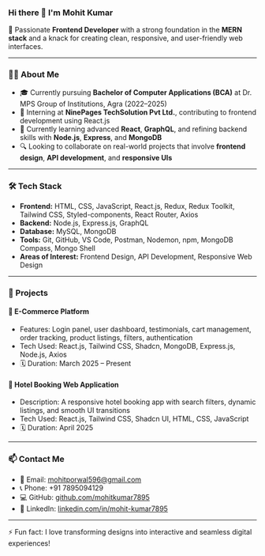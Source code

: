 ### Hi there 👋 I'm Mohit Kumar

🚀 Passionate **Frontend Developer** with a strong foundation in the **MERN stack** and a knack for creating clean, responsive, and user-friendly web interfaces.

---

### 👨‍💻 About Me

- 🎓 Currently pursuing **Bachelor of Computer Applications (BCA)** at Dr. MPS Group of Institutions, Agra (2022–2025)
- 💼 Interning at **NinePages TechSolution Pvt Ltd.**, contributing to frontend development using React.js
- 🌱 Currently learning advanced **React**, **GraphQL**, and refining backend skills with **Node.js**, **Express**, and **MongoDB**
- 🔍 Looking to collaborate on real-world projects that involve **frontend design**, **API development**, and **responsive UIs**

---

### 🛠️ Tech Stack

- **Frontend:** HTML, CSS, JavaScript, React.js, Redux, Redux Toolkit, Tailwind CSS, Styled-components, React Router, Axios
- **Backend:** Node.js, Express.js, GraphQL
- **Database:** MySQL, MongoDB
- **Tools:** Git, GitHub, VS Code, Postman, Nodemon, npm, MongoDB Compass, Mongo Shell
- **Areas of Interest:** Frontend Design, API Development, Responsive Web Design

---

### 💼 Projects

#### 🛒 E-Commerce Platform
- Features: Login panel, user dashboard, testimonials, cart management, order tracking, product listings, filters, authentication
- Tech Used: React.js, Tailwind CSS, Shadcn, MongoDB, Express.js, Node.js, Axios  
- 🗓️ Duration: March 2025 – Present

#### 🏨 Hotel Booking Web Application
- Description: A responsive hotel booking app with search filters, dynamic listings, and smooth UI transitions
- Tech Used: React.js, Tailwind CSS, Shadcn UI, HTML, CSS, JavaScript  
- 🗓️ Duration: April 2025

---

### 📫 Contact Me

- 📧 Email: [mohitporwal596@gmail.com](mailto:mohitporwal596@gmail.com)  
- 📞 Phone: +91 7895094129  
- 💻 GitHub: [github.com/mohitkumar7895](https://github.com/mohitkumar7895)  
- 💼 LinkedIn: [linkedin.com/in/mohit-kumar7895](https://www.linkedin.com/in/mohit-kumar7895/)

---

⚡ Fun fact: I love transforming designs into interactive and seamless digital experiences!
